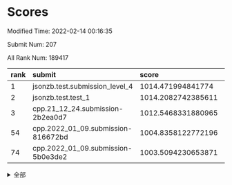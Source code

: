 # Scores

Modified Time: 2022-02-14 00:16:35

Submit Num: 207

All Rank Num: 189417

| rank |               submit               |       score        |       sigma        | pk_num |
| :--- | :--------------------------------- | :----------------- | :----------------- | :----- |
| 1    | jsonzb.test.submission_level_4     | 1014.471994841774  | 0.8318656189725019 | 3660   |
| 2    | jsonzb.test.test_1                 | 1014.2082742385611 | 0.8623267943465451 | 3660   |
| 3    | cpp.21_12_24.submission-2b2ea0d7   | 1012.5468331880965 | 0.8156236754047639 | 3655   |
| 54   | cpp.2022_01_09.submission-816672bd | 1004.8358122772196 | 0.7055459714806495 | 3662   |
| 74   | cpp.2022_01_09.submission-5b0e3de2 | 1003.5094230653871 | 0.7211179996603385 | 3662   |


<details>
<summary>全部</summary>

| rank |                 submit                 |       score        |       sigma        | pk_num |
| :--- | :------------------------------------- | :----------------- | :----------------- | :----- |
| 1    | jsonzb.test.submission_level_4         | 1014.471994841774  | 0.8318656189725019 | 3660   |
| 2    | jsonzb.test.test_1                     | 1014.2082742385611 | 0.8623267943465451 | 3660   |
| 3    | cpp.21_12_24.submission-2b2ea0d7       | 1012.5468331880965 | 0.8156236754047639 | 3655   |
| 4    | gobigger.level_3.submission_level_3_12 | 1012.1040406976167 | 0.7856346505910725 | 3662   |
| 5    | gobigger.level_3.submission_level_3_38 | 1011.9049143726284 | 0.7770349376829697 | 3659   |
| 6    | gobigger.level_3.submission_level_3_7  | 1011.383337092395  | 0.7645250352919002 | 3662   |
| 7    | gobigger.level_3.submission_level_3_16 | 1011.2453646841055 | 0.7721022815752213 | 3664   |
| 8    | gobigger.level_3.submission_level_3_43 | 1011.1258992339779 | 0.7562271119682842 | 3661   |
| 9    | gobigger.level_3.submission_level_3_31 | 1010.6945661484308 | 0.776872961394928  | 3661   |
| 10   | gobigger.level_3.submission_level_3_4  | 1010.647586120587  | 0.750804906953021  | 3667   |
| 11   | gobigger.level_3.submission_level_3_40 | 1010.6392023483894 | 0.7709602981409907 | 3662   |
| 12   | gobigger.level_3.submission_level_3_39 | 1010.6389725615188 | 0.7754573625790724 | 3657   |
| 13   | gobigger.level_3.submission_level_3_3  | 1010.6140414389527 | 0.7483480266763274 | 3663   |
| 14   | gobigger.level_3.submission_level_3_2  | 1010.5782599012075 | 0.7836774022149221 | 3656   |
| 15   | gobigger.level_3.submission_level_3_9  | 1010.5505579425842 | 0.755201183710521  | 3661   |
| 16   | gobigger.level_3.submission_level_3_13 | 1010.5427268536941 | 0.7739568255401309 | 3659   |
| 17   | gobigger.level_3.submission_level_3_20 | 1010.4812733858543 | 0.7477219372485122 | 3658   |
| 18   | gobigger.level_3.submission_level_3_49 | 1010.3869583868794 | 0.7714151732148969 | 3656   |
| 19   | gobigger.level_3.submission_level_3_23 | 1010.3323436329282 | 0.7997910534672391 | 3662   |
| 20   | gobigger.level_3.submission_level_3_10 | 1010.3033773790132 | 0.7631584263656651 | 3662   |
| 21   | gobigger.level_3.submission_level_3_19 | 1010.2768980307507 | 0.7653727202476474 | 3659   |
| 22   | gobigger.level_3.submission_level_3_24 | 1010.2165982986259 | 0.7497761440260892 | 3660   |
| 23   | gobigger.level_3.submission_level_3_47 | 1010.198509366802  | 0.7743919035018791 | 3658   |
| 24   | gobigger.level_3.submission_level_3_30 | 1010.1445596204009 | 0.7572593098769499 | 3662   |
| 25   | gobigger.level_3.submission_level_3_41 | 1010.1051511342196 | 0.7582685682394662 | 3664   |
| 26   | gobigger.level_3.submission_level_3_35 | 1010.0570555872739 | 0.7704493029323154 | 3665   |
| 27   | gobigger.level_3.submission_level_3_29 | 1010.0360925622464 | 0.7678589127367468 | 3655   |
| 28   | gobigger.level_3.submission_level_3_34 | 1009.9399967050006 | 0.75136674721758   | 3660   |
| 29   | gobigger.level_3.submission_level_3_11 | 1009.9204235956188 | 0.7986221932813495 | 3660   |
| 30   | gobigger.level_3.submission_level_3_5  | 1009.8274728520219 | 0.7641121578825968 | 3659   |
| 31   | gobigger.level_3.submission_level_3_27 | 1009.8261750977571 | 0.7674187210474498 | 3659   |
| 32   | gobigger.level_3.submission_level_3_28 | 1009.802634536136  | 0.7607538984017973 | 3661   |
| 33   | gobigger.level_3.submission_level_3_37 | 1009.7671004610895 | 0.7536780200196056 | 3660   |
| 34   | gobigger.level_3.submission_level_3_26 | 1009.7028040220274 | 0.769948439933274  | 3663   |
| 35   | gobigger.level_3.submission_level_3_42 | 1009.699626834152  | 0.762543617235168  | 3658   |
| 36   | gobigger.level_3.submission_level_3_45 | 1009.6448678744704 | 0.7680775731786064 | 3661   |
| 37   | gobigger.level_3.submission_level_3_36 | 1009.5935990565403 | 0.7636487628413118 | 3663   |
| 38   | gobigger.level_3.submission_level_3_15 | 1009.5569577259081 | 0.790291405580743  | 3662   |
| 39   | gobigger.level_3.submission_level_3_6  | 1009.5026151629047 | 0.7445996849864563 | 3659   |
| 40   | gobigger.level_3.submission_level_3_8  | 1009.3730391759423 | 0.7415399859369857 | 3662   |
| 41   | gobigger.level_3.submission_level_3_17 | 1009.2369223158689 | 0.7532006725779504 | 3661   |
| 42   | gobigger.level_3.submission_level_3_14 | 1009.2344299270475 | 0.7570637654509641 | 3662   |
| 43   | gobigger.level_3.submission_level_3_46 | 1009.181374280365  | 0.7477441503148474 | 3659   |
| 44   | gobigger.level_3.submission_level_3_1  | 1009.1511341124816 | 0.7434052438420455 | 3665   |
| 45   | gobigger.level_3.submission_level_3_0  | 1009.0690211290853 | 0.7497958318066854 | 3656   |
| 46   | gobigger.level_3.submission_level_3_21 | 1008.965770011342  | 0.7510363127324736 | 3665   |
| 47   | gobigger.level_3.submission_level_3_18 | 1008.8884912584492 | 0.750838785140656  | 3661   |
| 48   | gobigger.level_3.submission_level_3_33 | 1008.8882745163309 | 0.7494972357665206 | 3656   |
| 49   | gobigger.level_3.submission_level_3_44 | 1008.813701566044  | 0.7353621335928902 | 3665   |
| 50   | gobigger.level_3.submission_level_3_32 | 1008.6983560165343 | 0.7526925992322024 | 3659   |
| 51   | gobigger.level_3.submission_level_3_48 | 1008.2999367854478 | 0.7597167634389496 | 3655   |
| 52   | gobigger.level_3.submission_level_3_25 | 1008.2913095166607 | 0.7399954066547701 | 3661   |
| 53   | gobigger.level_3.submission_level_3_22 | 1008.1717391474039 | 0.7292383121948767 | 3658   |
| 54   | cpp.2022_01_09.submission-816672bd     | 1004.8358122772196 | 0.7055459714806495 | 3662   |
| 55   | gobigger.level_1.submission_level_1_16 | 1004.5014208952547 | 0.7151509256354559 | 3662   |
| 56   | gobigger.level_1.submission_level_1_47 | 1004.4456416518352 | 0.7322392532930498 | 3659   |
| 57   | gobigger.level_1.submission_level_1_27 | 1004.3341162256753 | 0.7206900821183206 | 3660   |
| 58   | gobigger.level_1.submission_level_1_39 | 1004.31334412743   | 0.7208113131303374 | 3659   |
| 59   | gobigger.level_1.submission_level_1_33 | 1004.2848586541876 | 0.7365448452406177 | 3659   |
| 60   | gobigger.level_1.submission_level_1_11 | 1004.2420570878226 | 0.7201427762743883 | 3661   |
| 61   | gobigger.level_1.submission_level_1_24 | 1004.1972223553626 | 0.7096692064019828 | 3664   |
| 62   | gobigger.level_1.submission_level_1_37 | 1004.1661341488358 | 0.7239338481106102 | 3654   |
| 63   | gobigger.level_1.submission_level_1_6  | 1004.017636286454  | 0.7180932972878186 | 3660   |
| 64   | gobigger.level_1.submission_level_1_41 | 1003.9749666720545 | 0.7178781502583078 | 3664   |
| 65   | gobigger.level_1.submission_level_1_2  | 1003.8948605295036 | 0.7135962908775612 | 3659   |
| 66   | gobigger.level_1.submission_level_1_15 | 1003.891705985418  | 0.7132757566786965 | 3655   |
| 67   | gobigger.level_1.submission_level_1_1  | 1003.758503793143  | 0.7139519390747833 | 3658   |
| 68   | gobigger.level_1.submission_level_1_49 | 1003.7405296178283 | 0.7167937281329417 | 3662   |
| 69   | gobigger.level_1.submission_level_1_4  | 1003.6596841257611 | 0.7171637423554117 | 3662   |
| 70   | gobigger.level_1.submission_level_1_22 | 1003.6494314370785 | 0.7152343272183882 | 3660   |
| 71   | gobigger.level_1.submission_level_1_23 | 1003.6283592484435 | 0.7155288423666929 | 3659   |
| 72   | gobigger.level_1.submission_level_1_29 | 1003.5565451639559 | 0.710416856875145  | 3665   |
| 73   | gobigger.level_1.submission_level_1_34 | 1003.5276502742606 | 0.7065716255968756 | 3660   |
| 74   | cpp.2022_01_09.submission-5b0e3de2     | 1003.5094230653871 | 0.7211179996603385 | 3662   |
| 75   | gobigger.level_1.submission_level_1_32 | 1003.4567547629423 | 0.7237172485267016 | 3658   |
| 76   | gobigger.level_1.submission_level_1_21 | 1003.4063469526635 | 0.7118424277828875 | 3653   |
| 77   | gobigger.level_1.submission_level_1_18 | 1003.3787058399073 | 0.7181342456700343 | 3661   |
| 78   | gobigger.level_1.submission_level_1_35 | 1003.3695674118803 | 0.7084418893882312 | 3657   |
| 79   | gobigger.level_1.submission_level_1_7  | 1003.3392163377346 | 0.7184481801545897 | 3656   |
| 80   | gobigger.level_1.submission_level_1_20 | 1003.3096566391641 | 0.7157506878726227 | 3663   |
| 81   | gobigger.level_1.submission_level_1_17 | 1003.2920314452989 | 0.7144986277367682 | 3661   |
| 82   | gobigger.level_1.submission_level_1_13 | 1003.2330096834647 | 0.7251752520486887 | 3666   |
| 83   | gobigger.level_1.submission_level_1_44 | 1003.159587173099  | 0.7176562944112809 | 3657   |
| 84   | gobigger.level_1.submission_level_1_9  | 1003.1304988847749 | 0.7133077905950753 | 3656   |
| 85   | gobigger.level_1.submission_level_1_43 | 1003.078651702664  | 0.7102185806932932 | 3660   |
| 86   | gobigger.level_1.submission_level_1_10 | 1003.0681678722669 | 0.7242874298391458 | 3659   |
| 87   | gobigger.level_1.submission_level_1_45 | 1003.0239949552647 | 0.7166143917286364 | 3661   |
| 88   | gobigger.level_1.submission_level_1_48 | 1002.9421995242765 | 0.7061587293888939 | 3658   |
| 89   | gobigger.level_1.submission_level_1_42 | 1002.8755514937808 | 0.7175790196960846 | 3658   |
| 90   | gobigger.level_1.submission_level_1_0  | 1002.8475039271492 | 0.7153024880993646 | 3660   |
| 91   | gobigger.level_1.submission_level_1_36 | 1002.7889245553091 | 0.7163412094579671 | 3662   |
| 92   | gobigger.level_1.submission_level_1_25 | 1002.7838130404832 | 0.7147984229568074 | 3657   |
| 93   | gobigger.level_1.submission_level_1_3  | 1002.6640918268951 | 0.7264134537910188 | 3669   |
| 94   | gobigger.level_1.submission_level_1_14 | 1002.6286738657901 | 0.7131765609145972 | 3655   |
| 95   | gobigger.level_1.submission_level_1_19 | 1002.4403256203295 | 0.710490606865462  | 3667   |
| 96   | gobigger.level_1.submission_level_1_12 | 1002.426609659531  | 0.7166992587407162 | 3659   |
| 97   | gobigger.level_1.submission_level_1_30 | 1002.2421140298211 | 0.712330544308399  | 3656   |
| 98   | gobigger.level_1.submission_level_1_31 | 1002.0727354785051 | 0.7131289169612779 | 3657   |
| 99   | gobigger.level_1.submission_level_1_40 | 1002.0694908038066 | 0.7208888385373613 | 3660   |
| 100  | gobigger.level_1.submission_level_1_5  | 1002.0083674025011 | 0.713234469208418  | 3659   |
| 101  | gobigger.level_1.submission_level_1_46 | 1001.9504990088741 | 0.7013444250698957 | 3658   |
| 102  | gobigger.level_1.submission_level_1_8  | 1001.8451196407166 | 0.7018960279103612 | 3664   |
| 103  | gobigger.level_1.submission_level_1_26 | 1001.8385607441794 | 0.7110948608305371 | 3662   |
| 104  | gobigger.level_1.submission_level_1_28 | 1001.8348508709068 | 0.7144585469857189 | 3663   |
| 105  | gobigger.level_1.submission_level_1_38 | 1001.7679751253912 | 0.7027846132354775 | 3659   |
| 106  | gobigger.random.submission_random_25   | 997.1943693851061  | 0.7246265590032294 | 3658   |
| 107  | gobigger.random.submission_random_44   | 997.1614241770392  | 0.7107235001718889 | 3661   |
| 108  | gobigger.random.submission_random_12   | 996.7965033755899  | 0.7123961633354229 | 3663   |
| 109  | gobigger.random.submission_random_39   | 996.7846595752598  | 0.7088902116386538 | 3663   |
| 110  | gobigger.random.submission_random_36   | 996.7564382807129  | 0.7192301994254874 | 3663   |
| 111  | gobigger.random.submission_random_18   | 996.7294814213349  | 0.7199608633139948 | 3659   |
| 112  | gobigger.random.submission_random_22   | 996.7293148353539  | 0.7171230620562523 | 3661   |
| 113  | gobigger.random.submission_random_13   | 996.6784872104183  | 0.7069167861088568 | 3658   |
| 114  | gobigger.random.submission_random_15   | 996.6491244643144  | 0.704477827490924  | 3661   |
| 115  | gobigger.random.submission_random_21   | 996.569894744125   | 0.7077713534611898 | 3659   |
| 116  | gobigger.random.submission_random_29   | 996.4800669692404  | 0.7170177343011405 | 3661   |
| 117  | gobigger.random.submission_random_40   | 996.4169911660118  | 0.7139408234956599 | 3665   |
| 118  | gobigger.random.submission_random_34   | 996.3662408355792  | 0.7183719720280388 | 3660   |
| 119  | gobigger.random.submission_random_4    | 996.3623805596081  | 0.7100585529556045 | 3662   |
| 120  | gobigger.random.submission_random_38   | 996.3491071791829  | 0.7019389406350389 | 3664   |
| 121  | gobigger.random.submission_random_27   | 996.3416348932169  | 0.7133657249808123 | 3665   |
| 122  | gobigger.random.submission_random_6    | 996.3110949209693  | 0.7136410058760384 | 3655   |
| 123  | gobigger.random.submission_random_5    | 996.1690480745144  | 0.7228721275424695 | 3657   |
| 124  | gobigger.random.submission_random_10   | 996.1618644783016  | 0.7201147176020382 | 3658   |
| 125  | gobigger.random.submission_random_26   | 996.1081246686209  | 0.7110104287860172 | 3657   |
| 126  | gobigger.random.submission_random_30   | 996.0746594234021  | 0.7073058666527461 | 3658   |
| 127  | gobigger.random.submission_random_19   | 995.9925489784082  | 0.6984438422079353 | 3658   |
| 128  | gobigger.random.submission_random_8    | 995.9884406108606  | 0.707247613618755  | 3660   |
| 129  | gobigger.random.submission_random_37   | 995.9093562631763  | 0.7323071538081057 | 3655   |
| 130  | gobigger.random.submission_random_23   | 995.8383396986692  | 0.7200875410290597 | 3656   |
| 131  | gobigger.random.submission_random_0    | 995.807629658751   | 0.7141058868369998 | 3657   |
| 132  | gobigger.random.submission_random_31   | 995.7964541955699  | 0.7109745639147038 | 3664   |
| 133  | gobigger.random.submission_random_17   | 995.7751530932101  | 0.7193206917765091 | 3661   |
| 134  | gobigger.random.submission_random_28   | 995.76870155802    | 0.7015753464089682 | 3665   |
| 135  | gobigger.random.submission_random_33   | 995.7431184870359  | 0.706849660697291  | 3665   |
| 136  | gobigger.random.submission_random_11   | 995.7248651502971  | 0.7055706206539027 | 3662   |
| 137  | gobigger.random.submission_random_16   | 995.6085451112792  | 0.7129086298152805 | 3661   |
| 138  | gobigger.random.submission_random_35   | 995.5965101731231  | 0.7259520249378849 | 3667   |
| 139  | gobigger.random.submission_random_1    | 995.5740820854433  | 0.7308291173456084 | 3657   |
| 140  | gobigger.random.submission_random_47   | 995.5515826815022  | 0.7063066107533637 | 3654   |
| 141  | gobigger.random.submission_random_2    | 995.537380067125   | 0.7041827734867511 | 3657   |
| 142  | gobigger.random.submission_random_46   | 995.5271683919973  | 0.705573443994725  | 3659   |
| 143  | gobigger.random.submission_random_43   | 995.5226608308593  | 0.7132157383330785 | 3663   |
| 144  | gobigger.random.submission_random_48   | 995.5080089147023  | 0.7028633994885024 | 3660   |
| 145  | gobigger.random.submission_random_24   | 995.5077568423958  | 0.7152023705804416 | 3659   |
| 146  | gobigger.random.submission_random_20   | 995.3555007101874  | 0.7215300595241029 | 3659   |
| 147  | gobigger.random.submission_random_41   | 995.2724275870278  | 0.7091875525600869 | 3663   |
| 148  | gobigger.random.submission_random_32   | 995.2660792383929  | 0.7093882400697349 | 3660   |
| 149  | gobigger.random.submission_random_7    | 995.2320096954445  | 0.7128991660032516 | 3664   |
| 150  | gobigger.random.submission_random_42   | 995.101128781193   | 0.7150234320191298 | 3662   |
| 151  | gobigger.random.submission_random_45   | 995.0830717508738  | 0.7217217694406691 | 3658   |
| 152  | gobigger.random.submission_random_49   | 994.8720074995211  | 0.7063884941865839 | 3662   |
| 153  | gobigger.random.submission_random_14   | 994.8056269079634  | 0.7002496975950996 | 3664   |
| 154  | gobigger.random.submission_random_3    | 994.62549069862    | 0.7264267329097609 | 3659   |
| 155  | gobigger.level_2.submission_level_2_8  | 994.3678565177261  | 0.7333641735451084 | 3656   |
| 156  | gobigger.random.submission_random_9    | 994.2211216877201  | 0.7234720457956115 | 3659   |
| 157  | gobigger.level_2.submission_level_2_49 | 994.1088342135249  | 0.7151179862795396 | 3665   |
| 158  | gobigger.level_2.submission_level_2_24 | 994.0756272532717  | 0.7230867273253804 | 3657   |
| 159  | gobigger.level_2.submission_level_2_16 | 993.6925827194648  | 0.7428077403755636 | 3658   |
| 160  | gobigger.level_2.submission_level_2_23 | 993.6441882413347  | 0.7279112143779417 | 3659   |
| 161  | gobigger.level_2.submission_level_2_9  | 993.5966693635086  | 0.7329724331155381 | 3659   |
| 162  | gobigger.level_2.submission_level_2_4  | 993.5664135077701  | 0.7380972124555588 | 3665   |
| 163  | gobigger.level_2.submission_level_2_40 | 993.1399061336018  | 0.7295010855318131 | 3663   |
| 164  | gobigger.level_2.submission_level_2_25 | 993.0295854383787  | 0.741276534008007  | 3661   |
| 165  | gobigger.level_2.submission_level_2_42 | 992.9784560557815  | 0.7307477427354927 | 3663   |
| 166  | gobigger.level_2.submission_level_2_27 | 992.8384879096197  | 0.7401884646488546 | 3661   |
| 167  | gobigger.level_2.submission_level_2_38 | 992.7833482936297  | 0.7420905713386505 | 3660   |
| 168  | gobigger.level_2.submission_level_2_10 | 992.7811802274942  | 0.743201912316392  | 3659   |
| 169  | gobigger.level_2.submission_level_2_14 | 992.7709635868046  | 0.7463432938188487 | 3659   |
| 170  | gobigger.level_2.submission_level_2_13 | 992.7584097060592  | 0.7426743505058072 | 3655   |
| 171  | gobigger.level_2.submission_level_2_36 | 992.7530591853128  | 0.7440468132685195 | 3663   |
| 172  | gobigger.level_2.submission_level_2_31 | 992.7077380047006  | 0.761860942289934  | 3658   |
| 173  | gobigger.level_2.submission_level_2_46 | 992.7070191772348  | 0.7305603093405802 | 3663   |
| 174  | gobigger.level_2.submission_level_2_44 | 992.4681363694768  | 0.7325367198583149 | 3656   |
| 175  | gobigger.level_2.submission_level_2_12 | 992.4659213239843  | 0.7437562867587362 | 3661   |
| 176  | gobigger.level_2.submission_level_2_26 | 992.4273207868274  | 0.7373301677660326 | 3658   |
| 177  | gobigger.level_2.submission_level_2_1  | 992.2832966078596  | 0.7413911118738068 | 3657   |
| 178  | gobigger.level_2.submission_level_2_17 | 992.2722598922676  | 0.7451279717036663 | 3659   |
| 179  | gobigger.level_2.submission_level_2_15 | 992.1195085984008  | 0.7530134412178447 | 3661   |
| 180  | gobigger.level_2.submission_level_2_39 | 992.0481788530914  | 0.7492850125001494 | 3660   |
| 181  | gobigger.level_2.submission_level_2_5  | 992.0127073506295  | 0.7674664903842048 | 3656   |
| 182  | gobigger.level_2.submission_level_2_7  | 992.0108731598959  | 0.7408372667285891 | 3664   |
| 183  | gobigger.level_2.submission_level_2_43 | 991.9009912054147  | 0.7449224098309605 | 3660   |
| 184  | gobigger.level_2.submission_level_2_2  | 991.878001765194   | 0.7606387936550884 | 3655   |
| 185  | gobigger.level_2.submission_level_2_48 | 991.8457421470479  | 0.7452438974477922 | 3657   |
| 186  | gobigger.level_2.submission_level_2_37 | 991.7810248621535  | 0.7511512658546716 | 3664   |
| 187  | gobigger.level_2.submission_level_2_6  | 991.7788194618857  | 0.7538506127842898 | 3656   |
| 188  | gobigger.level_2.submission_level_2_0  | 991.7274271324648  | 0.7424689929901533 | 3664   |
| 189  | gobigger.level_2.submission_level_2_45 | 991.7073627853616  | 0.748226498161486  | 3663   |
| 190  | gobigger.level_2.submission_level_2_22 | 991.6328592015477  | 0.7561589353348325 | 3664   |
| 191  | gobigger.level_2.submission_level_2_20 | 991.6286471233544  | 0.7545863229272919 | 3662   |
| 192  | gobigger.level_2.submission_level_2_30 | 991.5947751932272  | 0.75193320197504   | 3657   |
| 193  | gobigger.level_2.submission_level_2_28 | 991.5553454447203  | 0.7492250525987406 | 3663   |
| 194  | gobigger.level_2.submission_level_2_29 | 991.5422848157793  | 0.7522818853494463 | 3659   |
| 195  | gobigger.level_2.submission_level_2_35 | 991.5373585841571  | 0.7387113998057436 | 3662   |
| 196  | gobigger.level_2.submission_level_2_19 | 991.407100065341   | 0.7475718878104765 | 3661   |
| 197  | gobigger.level_2.submission_level_2_18 | 991.3900248502679  | 0.7439069166040918 | 3660   |
| 198  | gobigger.level_2.submission_level_2_21 | 991.1106058415587  | 0.7669044882153346 | 3656   |
| 199  | gobigger.level_2.submission_level_2_3  | 991.0649400949887  | 0.7472278015424693 | 3666   |
| 200  | gobigger.level_2.submission_level_2_34 | 991.0147182589747  | 0.7464246049691373 | 3664   |
| 201  | gobigger.level_2.submission_level_2_11 | 990.9559643925033  | 0.7570882273372609 | 3660   |
| 202  | gobigger.level_2.submission_level_2_47 | 990.9262480033431  | 0.7696026045302742 | 3666   |
| 203  | gobigger.level_2.submission_level_2_41 | 990.767986475889   | 0.7662400750517063 | 3661   |
| 204  | gobigger.level_2.submission_level_2_32 | 990.5716185287674  | 0.7679861651422512 | 3662   |
| 205  | gobigger.level_2.submission_level_2_33 | 990.3298414751988  | 0.7580724208649826 | 3661   |
| 206  | gobigger.none.submission_none_1        | 978.2809214392911  | 1.1903837112381705 | 3655   |
| 207  | gobigger.none.submission_none_0        | 975.7204070355746  | 1.495747949684684  | 3662   |

</details>